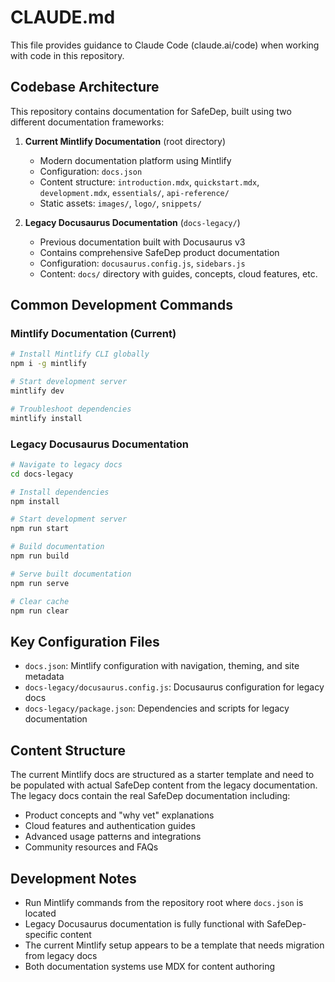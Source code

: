 # CLAUDE.md

This file provides guidance to Claude Code (claude.ai/code) when working with code in this repository.

## Codebase Architecture

This repository contains documentation for SafeDep, built using two different documentation frameworks:

1. **Current Mintlify Documentation** (root directory)
   - Modern documentation platform using Mintlify
   - Configuration: `docs.json` 
   - Content structure: `introduction.mdx`, `quickstart.mdx`, `development.mdx`, `essentials/`, `api-reference/`
   - Static assets: `images/`, `logo/`, `snippets/`

2. **Legacy Docusaurus Documentation** (`docs-legacy/`)
   - Previous documentation built with Docusaurus v3
   - Contains comprehensive SafeDep product documentation
   - Configuration: `docusaurus.config.js`, `sidebars.js`
   - Content: `docs/` directory with guides, concepts, cloud features, etc.

## Common Development Commands

### Mintlify Documentation (Current)
```bash
# Install Mintlify CLI globally
npm i -g mintlify

# Start development server
mintlify dev

# Troubleshoot dependencies
mintlify install
```

### Legacy Docusaurus Documentation
```bash
# Navigate to legacy docs
cd docs-legacy

# Install dependencies
npm install

# Start development server
npm run start

# Build documentation
npm run build

# Serve built documentation
npm run serve

# Clear cache
npm run clear
```

## Key Configuration Files

- `docs.json`: Mintlify configuration with navigation, theming, and site metadata
- `docs-legacy/docusaurus.config.js`: Docusaurus configuration for legacy docs
- `docs-legacy/package.json`: Dependencies and scripts for legacy documentation

## Content Structure

The current Mintlify docs are structured as a starter template and need to be populated with actual SafeDep content from the legacy documentation. The legacy docs contain the real SafeDep documentation including:

- Product concepts and "why vet" explanations
- Cloud features and authentication guides  
- Advanced usage patterns and integrations
- Community resources and FAQs

## Development Notes

- Run Mintlify commands from the repository root where `docs.json` is located
- Legacy Docusaurus documentation is fully functional with SafeDep-specific content
- The current Mintlify setup appears to be a template that needs migration from legacy docs
- Both documentation systems use MDX for content authoring